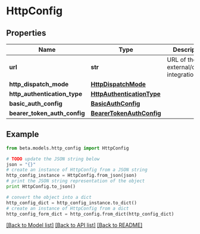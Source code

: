 # HttpConfig


## Properties
Name | Type | Description | Notes
------------ | ------------- | ------------- | -------------
**url** | **str** | URL of the external/custom integration. | 
**http_dispatch_mode** | [**HttpDispatchMode**](HttpDispatchMode.md) |  | 
**http_authentication_type** | [**HttpAuthenticationType**](HttpAuthenticationType.md) |  | [optional] 
**basic_auth_config** | [**BasicAuthConfig**](BasicAuthConfig.md) |  | [optional] 
**bearer_token_auth_config** | [**BearerTokenAuthConfig**](BearerTokenAuthConfig.md) |  | [optional] 

## Example

```python
from beta.models.http_config import HttpConfig

# TODO update the JSON string below
json = "{}"
# create an instance of HttpConfig from a JSON string
http_config_instance = HttpConfig.from_json(json)
# print the JSON string representation of the object
print HttpConfig.to_json()

# convert the object into a dict
http_config_dict = http_config_instance.to_dict()
# create an instance of HttpConfig from a dict
http_config_form_dict = http_config.from_dict(http_config_dict)
```
[[Back to Model list]](../README.md#documentation-for-models) [[Back to API list]](../README.md#documentation-for-api-endpoints) [[Back to README]](../README.md)


